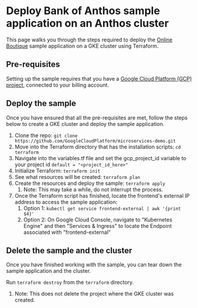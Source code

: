 # Deploy Bank of Anthos sample application on an Anthos cluster

This page walks you through the steps required to deploy the [Online Boutique](https://github.com/GoogleCloudPlatform/microservices-demo) sample application on a GKE cluster using Terraform.

## Pre-requisites

Setting up the sample requires that you have a [Google Cloud Platform (GCP) project](https://cloud.google.com/resource-manager/docs/creating-managing-projects#console), connected to your billing account.

## Deploy the sample

Once you have ensured that all the pre-requisites are met, follow the steps below to create a GKE cluster and deploy the sample application.

1. Clone the repo:
`git clone https://github.com/GoogleCloudPlatform/microservices-demo.git`
1. Move into the Terraform directory that has the installation scripts:
`cd terraform`
1. Navigate into the variables.tf file and set the gcp_project_id variable to your project id
`default = "<project_id_here>"`
1. Initialize Terraform:
`terraform init`
1. See what resources will be created:
    `terraform plan`
1. Create the resources and deploy the sample:
    `terraform apply`
    1. Note: This may take a while, do not interrupt the process.
1. Once the Terraform script has finished, locate the frontend's external IP address to access the sample application:
    1. Option 1: `kubectl get service frontend-external | awk '{print $4}'`
    2. Option 2: On Google Cloud Console, navigate to "Kubernetes Engine" and then "Services & Ingress" to locate the Endpoint associated with "frontend-external"

## Delete the sample and the cluster

Once you have finished working with the sample, you can tear down the sample application and the cluster. 

Run `terraform destroy` from the `terraform` directory.

1. Note: This does not delete the project where the GKE cluster was created.